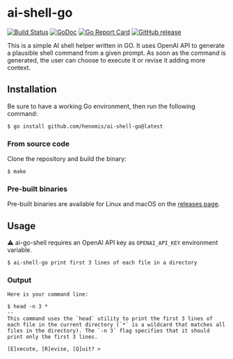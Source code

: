 # ai-shell-go

[![Build Status](https://github.com/henomis/ai-shell-go/actions/workflows/release.yml/badge.svg?branch=main)](https://github.com/henomis/ai-shell-go/actions/workflows/release.yml?query=branch%3Amain) [![GoDoc](https://godoc.org/github.com/henomis/ai-shell-go?status.svg)](https://godoc.org/github.com/henomis/ai-shell-go) [![Go Report Card](https://goreportcard.com/badge/github.com/henomis/ai-shell-go)](https://goreportcard.com/report/github.com/henomis/ai-shell-go) [![GitHub release](https://img.shields.io/github/release/henomis/ai-shell-go.svg)](https://github.com/henomis/ai-shell-go/releases)

This is a simple AI shell helper written in GO. It uses OpenAI API to generate a plausible shell command from a given prompt.
As soon as the command is generated, the user can choose to execute it or revise it adding more context.

## Installation
Be sure to have a working Go environment, then run the following command:

```
$ go install github.com/henomis/ai-shell-go@latest
```

### From source code

Clone the repository and build the binary:

```
$ make
```

### Pre-built binaries

Pre-built binaries are available for Linux and macOS on the [releases page](https://github.com/henomis/ai-shell-go/releases/latest).



## Usage

⚠️ ai-go-shell requires an OpenAI API key as `OPENAI_API_KEY` environment variable.


```
$ ai-shell-go print first 3 lines of each file in a directory
```

### Output

```
Here is your command line:

$ head -n 3 *
--
This command uses the `head` utility to print the first 3 lines of each file in the current directory (`*` is a wildcard that matches all files in the directory). The `-n 3` flag specifies that it should print only the first 3 lines.

[E]xecute, [R]evise, [Q]uit? > 
```